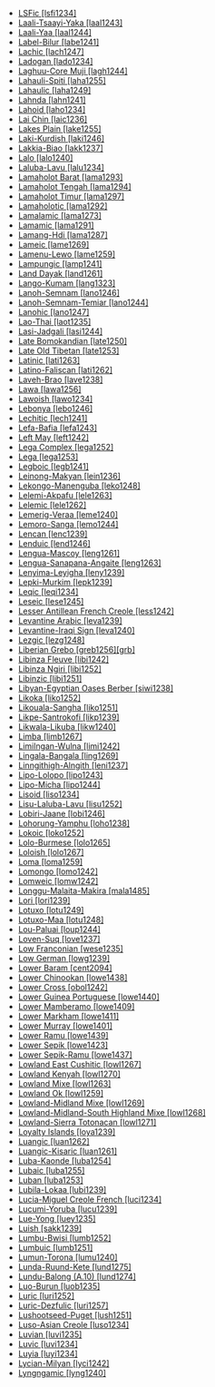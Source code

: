 - [LSFic [lsfi1234]](tree/sign1238/deaf1237/lsfi1234/md.ini)
- [Laali-Tsaayi-Yaka [laal1243]](tree/atla1278/volt1241/benu1247/bant1294/sout3152/narr1281/cent2260/njeb1243/teke1283/west2839/laal1243/md.ini)
- [Laali-Yaa [laal1244]](tree/atla1278/volt1241/benu1247/bant1294/sout3152/narr1281/cent2260/njeb1243/teke1283/west2839/laal1243/laal1244/md.ini)
- [Label-Bilur [labe1241]](tree/aust1307/mala1545/cent2237/east2712/ocea1241/west2818/meso1253/newi1242/stge1234/labe1241/md.ini)
- [Lachic [lach1247]](tree/taik1256/kada1291/sout3143/west2798/lach1247/md.ini)
- [Ladogan [lado1234]](tree/ural1272/finn1317/coas1319/neva1234/nort3282/lado1234/md.ini)
- [Laghuu-Core Muji [lagh1244]](tree/sino1245/burm1265/lolo1265/lolo1267/nili1235/sout3212/high1272/muji1235/lagh1244/md.ini)
- [Lahauli-Spiti [laha1255]](tree/sino1245/bodi1256/bodi1257/oldm1245/tibe1276/late1253/laha1255/md.ini)
- [Lahaulic [laha1249]](tree/sino1245/bodi1256/tibe1275/west2868/laha1249/md.ini)
- [Lahnda [lahn1241]](tree/indo1319/indo1320/indo1321/indo1324/sind1278/lahn1241/md.ini)
- [Lahoid [laho1234]](tree/sino1245/burm1265/lolo1265/lolo1267/laho1234/md.ini)
- [Lai Chin [laic1236]](tree/sino1245/kuki1245/kuki1246/cent2330/cent2005/laic1236/md.ini)
- [Lakes Plain [lake1255]](tree/lake1255/md.ini)
- [Laki-Kurdish [laki1246]](tree/indo1319/indo1320/iran1269/cent2317/cent2318/nort3177/laki1246/md.ini)
- [Lakkia-Biao [lakk1237]](tree/taik1256/kamt1241/lakk1237/md.ini)
- [Lalo [lalo1240]](tree/sino1245/burm1265/lolo1265/lolo1267/nili1235/liso1234/nucl1734/lisu1252/lalu1234/lalo1240/md.ini)
- [Laluba-Lavu [lalu1234]](tree/sino1245/burm1265/lolo1265/lolo1267/nili1235/liso1234/nucl1734/lisu1252/lalu1234/md.ini)
- [Lamaholot Barat [lama1293]](tree/aust1307/mala1545/cent2237/cent2245/flor1239/sika1265/lama1292/lama1293/md.ini)
- [Lamaholot Tengah [lama1294]](tree/aust1307/mala1545/cent2237/cent2245/flor1239/sika1265/lama1292/lama1294/md.ini)
- [Lamaholot Timur [lama1297]](tree/aust1307/mala1545/cent2237/cent2245/flor1239/sika1265/lama1292/lama1297/md.ini)
- [Lamaholotic [lama1292]](tree/aust1307/mala1545/cent2237/cent2245/flor1239/sika1265/lama1292/md.ini)
- [Lamalamic [lama1273]](tree/pama1250/pama1251/lama1273/md.ini)
- [Lamamic [lama1291]](tree/aust1305/bahn1264/nort3150/lama1291/md.ini)
- [Lamang-Hdi [lama1287]](tree/afro1255/chad1250/bium1280/nort3156/lama1287/md.ini)
- [Lameic [lame1269]](tree/atla1278/volt1241/benu1247/kain1275/cent2242/basa1288/east2404/josa1234/nort3210/lame1269/md.ini)
- [Lamenu-Lewo [lame1259]](tree/aust1307/mala1545/cent2237/east2712/ocea1241/nort3195/cent2269/epie1239/epii1237/lame1259/md.ini)
- [Lampungic [lamp1241]](tree/aust1307/mala1545/lamp1241/md.ini)
- [Land Dayak [land1261]](tree/aust1307/mala1545/land1261/md.ini)
- [Lango-Kumam [lang1323]](tree/nilo1247/west2493/luob1235/sout2831/lang1323/md.ini)
- [Lanoh-Semnam [lano1246]](tree/aust1305/asli1243/cent1987/seno1278/lano1244/lano1246/md.ini)
- [Lanoh-Semnam-Temiar [lano1244]](tree/aust1305/asli1243/cent1987/seno1278/lano1244/md.ini)
- [Lanohic [lano1247]](tree/aust1305/asli1243/cent1987/seno1278/lano1244/lano1246/lano1247/md.ini)
- [Lao-Thai [laot1235]](tree/taik1256/kamt1241/beta1258/daic1237/cent2251/wenm1239/sapa1255/sout3184/sput1235/laot1235/md.ini)
- [Lasi-Jadgali [lasi1244]](tree/indo1319/indo1320/indo1321/indo1324/sind1278/sind1279/lasi1244/md.ini)
- [Late Bomokandian [late1250]](tree/atla1278/volt1241/benu1247/bant1294/sout3152/narr1281/abab1240/oldb1234/midd1348/late1250/md.ini)
- [Late Old Tibetan [late1253]](tree/sino1245/bodi1256/bodi1257/oldm1245/tibe1276/late1253/md.ini)
- [Latinic [lati1263]](tree/indo1319/ital1284/lati1262/lati1263/md.ini)
- [Latino-Faliscan [lati1262]](tree/indo1319/ital1284/lati1262/md.ini)
- [Laveh-Brao [lave1238]](tree/aust1305/bahn1264/west2399/nucl1299/lave1238/md.ini)
- [Lawa [lawa1256]](tree/aust1305/khas1273/pala1352/east2331/waic1245/wala1271/lawa1256/md.ini)
- [Lawoish [lawo1234]](tree/sino1245/burm1265/lolo1265/lolo1267/nili1235/lawo1234/md.ini)
- [Lebonya [lebo1246]](tree/atla1278/volt1241/benu1247/bant1294/sout3152/narr1281/lebo1246/md.ini)
- [Lechitic [lech1241]](tree/indo1319/balt1263/slav1255/west2792/lech1241/md.ini)
- [Lefa-Bafia [lefa1243]](tree/atla1278/volt1241/benu1247/bant1294/sout3152/narr1281/bant1295/bafi1244/nucl1740/lefa1243/md.ini)
- [Left May [left1242]](tree/left1242/md.ini)
- [Lega Complex [lega1252]](tree/atla1278/volt1241/benu1247/bant1294/sout3152/narr1281/east2731/nyan1317/mitu1241/lega1252/md.ini)
- [Lega [lega1253]](tree/atla1278/volt1241/benu1247/bant1294/sout3152/narr1281/east2731/nyan1317/mitu1241/lega1252/lega1253/md.ini)
- [Legboic [legb1241]](tree/atla1278/volt1241/benu1247/delt1251/uppe1418/cent2027/east2400/mbem1251/legb1241/md.ini)
- [Leinong-Makyan [lein1236]](tree/sino1245/brah1260/kony1246/kony1247/khia1235/lein1236/md.ini)
- [Lekongo-Manenguba [leko1248]](tree/atla1278/volt1241/benu1247/bant1294/sout3152/narr1281/bant1295/lund1274/leko1248/md.ini)
- [Lelemi-Akpafu [lele1263]](tree/atla1278/volt1241/kwav1236/nato1234/lele1262/lele1263/md.ini)
- [Lelemic [lele1262]](tree/atla1278/volt1241/kwav1236/nato1234/lele1262/md.ini)
- [Lemerig-Veraa [leme1240]](tree/aust1307/mala1545/cent2237/east2712/ocea1241/nort3195/nort3205/torr1262/leme1240/md.ini)
- [Lemoro-Sanga [lemo1244]](tree/atla1278/volt1241/benu1247/kain1275/cent2242/basa1288/east2404/josa1234/nort3210/nort3215/chok1248/lemo1244/md.ini)
- [Lencan [lenc1239]](tree/lenc1239/md.ini)
- [Lenduic [lend1246]](tree/cent2225/lend1246/md.ini)
- [Lengua-Mascoy [leng1261]](tree/leng1261/md.ini)
- [Lengua-Sanapana-Angaite [leng1263]](tree/leng1261/leng1263/md.ini)
- [Lenyima-Leyigha [leny1239]](tree/atla1278/volt1241/benu1247/delt1251/uppe1418/cent2027/east2400/mbem1251/legb1241/leny1239/md.ini)
- [Lepki-Murkim [lepk1239]](tree/lepk1239/md.ini)
- [Leqic [leqi1234]](tree/sino1245/burm1265/lolo1265/burm1266/nort2720/high1273/leqi1234/md.ini)
- [Leseic [lese1245]](tree/cent2225/memb1239/mang1425/lese1245/md.ini)
- [Lesser Antillean French Creole [less1242]](tree/indo1319/ital1284/lati1262/lati1263/impe1234/roma1334/ital1285/west2813/shif1234/nort3208/gall1280/oila1234/cent2283/macr1273/circ1240/less1242/md.ini)
- [Levantine Arabic [leva1239]](tree/afro1255/semi1276/west2786/cent2236/arab1394/arab1395/leva1239/md.ini)
- [Levantine-Iraqi Sign [leva1240]](tree/sign1238/deaf1237/arab1398/leva1240/md.ini)
- [Lezgic [lezg1248]](tree/nakh1245/dagh1238/lezg1248/md.ini)
- [Liberian Grebo [greb1256][grb]](tree/atla1278/volt1241/krua1234/west2485/greb1257/greb1256/md.ini)
- [Libinza Fleuve [libi1242]](tree/atla1278/volt1241/benu1247/bant1294/sout3152/narr1281/cent2260/grea1286/ngir1248/ngir1249/ngir1252/ngir1254/libi1251/libi1242/md.ini)
- [Libinza Ngiri [libi1252]](tree/atla1278/volt1241/benu1247/bant1294/sout3152/narr1281/cent2260/grea1286/ngir1248/ngir1249/ngir1252/ngir1254/libi1251/libi1252/md.ini)
- [Libinzic [libi1251]](tree/atla1278/volt1241/benu1247/bant1294/sout3152/narr1281/cent2260/grea1286/ngir1248/ngir1249/ngir1252/ngir1254/libi1251/md.ini)
- [Libyan-Egyptian Oases Berber [siwi1238]](tree/afro1255/berb1260/siwi1238/md.ini)
- [Likoka [liko1252]](tree/atla1278/volt1241/benu1247/bant1294/sout3152/narr1281/cent2260/grea1286/ngir1248/ngir1249/ngir1252/ngir1253/liko1252/md.ini)
- [Likouala-Sangha [liko1251]](tree/atla1278/volt1241/benu1247/bant1294/sout3152/narr1281/cent2260/liko1251/md.ini)
- [Likpe-Santrokofi [likp1239]](tree/atla1278/volt1241/kwav1236/nato1234/lele1262/likp1239/md.ini)
- [Likwala-Likuba [likw1240]](tree/atla1278/volt1241/benu1247/bant1294/sout3152/narr1281/cent2260/koyo1244/likw1240/md.ini)
- [Limba [limb1267]](tree/atla1278/limb1267/md.ini)
- [Limilngan-Wulna [limi1242]](tree/limi1242/md.ini)
- [Lingala-Bangala [ling1269]](tree/atla1278/volt1241/benu1247/bant1294/sout3152/narr1281/cent2260/grea1286/ngir1248/ngir1249/ngir1252/ngir1254/boba1248/boba1249/boba1250/ling1269/md.ini)
- [Linngithigh-Alngith [leni1237]](tree/pama1250/pama1251/nort2758/leni1237/md.ini)
- [Lipo-Lolopo [lipo1243]](tree/sino1245/burm1265/lolo1265/lolo1267/nili1235/liso1234/lipo1243/md.ini)
- [Lipo-Micha [lipo1244]](tree/sino1245/burm1265/lolo1265/lolo1267/nili1235/liso1234/lipo1243/lipo1244/md.ini)
- [Lisoid [liso1234]](tree/sino1245/burm1265/lolo1265/lolo1267/nili1235/liso1234/md.ini)
- [Lisu-Laluba-Lavu [lisu1252]](tree/sino1245/burm1265/lolo1265/lolo1267/nili1235/liso1234/nucl1734/lisu1252/md.ini)
- [Lobiri-Jaane [lobi1246]](tree/atla1278/volt1241/nort3149/gura1261/cent2243/sout3164/lobi1246/md.ini)
- [Lohorung-Yamphu [loho1238]](tree/sino1245/hima1249/maha1306/kira1253/east2719/uppe1412/loho1238/md.ini)
- [Lokoic [loko1252]](tree/atla1278/volt1241/benu1247/delt1251/uppe1418/cent2027/east2400/loko1252/md.ini)
- [Lolo-Burmese [lolo1265]](tree/sino1245/burm1265/lolo1265/md.ini)
- [Loloish [lolo1267]](tree/sino1245/burm1265/lolo1265/lolo1267/md.ini)
- [Loma [loma1259]](tree/mand1469/west2780/mand1431/sout2842/mend1263/loma1259/md.ini)
- [Lomongo [lomo1242]](tree/atla1278/volt1241/benu1247/bant1294/sout3152/narr1281/cent2260/grea1286/kela1261/tsin1240/vieu1234/lomo1242/md.ini)
- [Lomweic [lomw1242]](tree/atla1278/volt1241/benu1247/bant1294/sout3152/narr1281/east2731/sout3180/soth1250/soth1251/maku1247/maku1279/lomw1242/md.ini)
- [Longgu-Malaita-Makira [mala1485]](tree/aust1307/mala1545/cent2237/east2712/ocea1241/sout2853/mala1485/md.ini)
- [Lori [lori1239]](tree/cent2225/sara1341/moro1282/moro1293/lori1239/md.ini)
- [Lotuxo [lotu1249]](tree/nilo1247/east2418/teso1247/lotu1248/lotu1249/md.ini)
- [Lotuxo-Maa [lotu1248]](tree/nilo1247/east2418/teso1247/lotu1248/md.ini)
- [Lou-Paluai [loup1244]](tree/aust1307/mala1545/cent2237/east2712/ocea1241/admi1239/east2459/sout2879/loup1244/md.ini)
- [Loven-Suq [love1237]](tree/aust1305/bahn1264/west2399/nucl1299/love1237/md.ini)
- [Low Franconian [wese1235]](tree/indo1319/germ1287/nort3152/west2793/fran1268/wese1235/md.ini)
- [Low German [lowg1239]](tree/indo1319/germ1287/nort3152/west2793/nort3175/alts1234/midd1345/lowg1239/md.ini)
- [Lower Baram [cent2094]](tree/aust1307/mala1545/nort3253/nort3171/bera1263/cent2094/md.ini)
- [Lower Chinookan [lowe1438]](tree/chin1490/lowe1438/md.ini)
- [Lower Cross [obol1242]](tree/atla1278/volt1241/benu1247/delt1251/obol1242/md.ini)
- [Lower Guinea Portuguese [lowe1440]](tree/indo1319/ital1284/lati1262/lati1263/impe1234/roma1334/ital1285/west2813/shif1234/sout3183/west2838/gali1263/macr1272/lowe1440/md.ini)
- [Lower Mamberamo [lowe1409]](tree/aust1307/mala1545/cent2237/east2712/sout2850/sout3229/lowe1409/md.ini)
- [Lower Markham [lowe1411]](tree/aust1307/mala1545/cent2237/east2712/ocea1241/west2818/nort3206/huon1245/mark1257/lowe1411/md.ini)
- [Lower Murray [lowe1401]](tree/pama1250/sout3135/vict1234/lowe1401/md.ini)
- [Lower Ramu [lowe1439]](tree/lowe1437/ramu1234/lowe1439/md.ini)
- [Lower Sepik [lowe1423]](tree/lowe1437/lowe1423/md.ini)
- [Lower Sepik-Ramu [lowe1437]](tree/lowe1437/md.ini)
- [Lowland East Cushitic [lowl1267]](tree/afro1255/cush1243/east2699/lowl1267/md.ini)
- [Lowland Kenyah [lowl1270]](tree/aust1307/mala1545/nort3253/nort3171/keny1280/lowl1270/md.ini)
- [Lowland Mixe [lowl1263]](tree/mixe1284/mixe1286/oaxa1241/lowl1268/lowl1269/lowl1263/md.ini)
- [Lowland Ok [lowl1259]](tree/nucl1709/cent2116/awyu1265/okok1235/okkk1242/lowl1259/md.ini)
- [Lowland-Midland Mixe [lowl1269]](tree/mixe1284/mixe1286/oaxa1241/lowl1268/lowl1269/md.ini)
- [Lowland-Midland-South Highland Mixe [lowl1268]](tree/mixe1284/mixe1286/oaxa1241/lowl1268/md.ini)
- [Lowland-Sierra Totonacan [lowl1271]](tree/toto1251/toto1252/cent1397/lowl1271/md.ini)
- [Loyalty Islands [loya1239]](tree/aust1307/mala1545/cent2237/east2712/ocea1241/loya1239/md.ini)
- [Luangic [luan1262]](tree/aust1307/mala1545/cent2237/cent2245/timo1259/east2732/luan1261/luan1262/md.ini)
- [Luangic-Kisaric [luan1261]](tree/aust1307/mala1545/cent2237/cent2245/timo1259/east2732/luan1261/md.ini)
- [Luba-Kaonde [luba1254]](tree/atla1278/volt1241/benu1247/bant1294/sout3152/narr1281/cent2260/luba1253/luba1254/md.ini)
- [Lubaic [luba1255]](tree/atla1278/volt1241/benu1247/bant1294/sout3152/narr1281/cent2260/luba1253/luba1254/luba1255/md.ini)
- [Luban [luba1253]](tree/atla1278/volt1241/benu1247/bant1294/sout3152/narr1281/cent2260/luba1253/md.ini)
- [Lubila-Lokaa [lubi1239]](tree/atla1278/volt1241/benu1247/delt1251/uppe1418/cent2027/east2400/loko1252/lubi1239/md.ini)
- [Lucia-Miguel Creole French [luci1234]](tree/indo1319/ital1284/lati1262/lati1263/impe1234/roma1334/ital1285/west2813/shif1234/nort3208/gall1280/oila1234/cent2283/macr1273/circ1240/less1242/luci1234/md.ini)
- [Lucumi-Yoruba [lucu1239]](tree/atla1278/volt1241/benu1247/defo1239/yoru1244/edek1238/edea1234/east2738/sout3186/nucl1747/lucu1239/md.ini)
- [Lue-Yong [luey1235]](tree/taik1256/kamt1241/beta1258/daic1237/cent2251/wenm1239/sapa1255/sout3184/sout2743/luey1235/md.ini)
- [Luish [sakk1239]](tree/sino1245/brah1260/jing1259/sakk1239/md.ini)
- [Lumbu-Bwisi [lumb1252]](tree/atla1278/volt1241/benu1247/bant1294/sout3152/narr1281/cent2260/kong1295/kong1296/kiko1234/core1256/west2874/lumb1251/lumb1252/md.ini)
- [Lumbuic [lumb1251]](tree/atla1278/volt1241/benu1247/bant1294/sout3152/narr1281/cent2260/kong1295/kong1296/kiko1234/core1256/west2874/lumb1251/md.ini)
- [Lumun-Torona [lumu1240]](tree/narr1279/lumu1240/md.ini)
- [Lunda-Ruund-Kete [lund1275]](tree/atla1278/volt1241/benu1247/bant1294/sout3152/narr1281/cent2260/njil1234/sout3233/chok1246/ruun1239/lund1275/md.ini)
- [Lundu-Balong (A.10) [lund1274]](tree/atla1278/volt1241/benu1247/bant1294/sout3152/narr1281/bant1295/lund1274/md.ini)
- [Luo-Burun [luob1235]](tree/nilo1247/west2493/luob1235/md.ini)
- [Luric [luri1252]](tree/indo1319/indo1320/iran1269/sout3157/midd1352/mode1259/luri1257/luri1252/md.ini)
- [Luric-Dezfulic [luri1257]](tree/indo1319/indo1320/iran1269/sout3157/midd1352/mode1259/luri1257/md.ini)
- [Lushootseed-Puget [lush1251]](tree/sali1255/cent2129/lush1251/md.ini)
- [Luso-Asian Creole [luso1234]](tree/indo1319/ital1284/lati1262/lati1263/impe1234/roma1334/ital1285/west2813/shif1234/sout3183/west2838/gali1263/macr1272/luso1234/md.ini)
- [Luvian [luvi1235]](tree/indo1319/anat1257/luvi1234/luvi1235/md.ini)
- [Luvic [luvi1234]](tree/indo1319/anat1257/luvi1234/md.ini)
- [Luyia [luyi1234]](tree/atla1278/volt1241/benu1247/bant1294/sout3152/narr1281/east2731/nort3203/grea1289/grea1291/luyi1234/md.ini)
- [Lycian-Milyan [lyci1242]](tree/indo1319/anat1257/luvi1234/lyci1242/md.ini)
- [Lyngngamic [lyng1240]](tree/aust1305/khas1273/khas1268/khas1274/lyng1240/md.ini)
